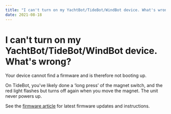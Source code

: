 ```yaml
---
title: "I can't turn on my YachtBot/TideBot/WindBot device. What's wrong?"
date: 2021-08-18
---
```

# I can't turn on my YachtBot/TideBot/WindBot device. What's wrong?

Your device cannot find a firmware and is therefore not booting up.

On TideBot, you've likely done a ‘long press’ of the magnet switch, and the red light flashes but turns off again when you move the magnet. The unit never powers up.  

  

See the [firmware article](../../YachtBot%20Products/Firmware%20and%20Configuration%20Downloads/Firmware%20updates%20for%20YachtBot,%20WindBot,%20and%20TideBot.md) for latest firmware updates and instructions.